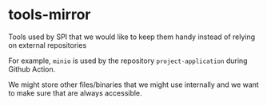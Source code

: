 # tools-mirror
Tools used by SPI that we would like to keep them handy instead of relying on external repositories

For example, `minio` is used by the repository `project-application` during Github Action.

We might store other files/binaries that we might use internally and we want to make sure that are always accessible.
